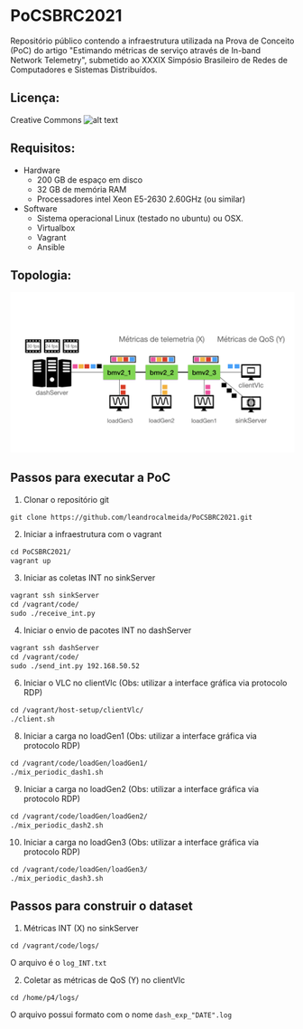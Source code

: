 # PoCSBRC2021

Repositório público contendo a infraestrutura utilizada na Prova de Conceito (PoC) do artigo "Estimando métricas de serviço através de In-band Network Telemetry", submetido ao XXXIX Simpósio Brasileiro de Redes de Computadores e Sistemas Distribuídos.

## Licença: 
Creative Commons ![alt text](https://upload.wikimedia.org/wikipedia/commons/thumb/9/99/Cc-by-nc_icon.svg/88px-Cc-by-nc_icon.svg.png)

## Requisitos: 
- Hardware
    - 200 GB de espaço em disco
    - 32 GB de memória RAM
    - Processadores intel Xeon E5-2630 2.60GHz (ou similar)
- Software
    - Sistema operacional Linux (testado no ubuntu) ou OSX.
    - Virtualbox
    - Vagrant
    - Ansible

## Topologia:
![alt text](https://raw.githubusercontent.com/leandrocalmeida/PoCSBRC2021/main/pictures/Cenario.jpeg)

## Passos para executar a PoC
1. Clonar o repositório git

``` 
git clone https://github.com/leandrocalmeida/PoCSBRC2021.git
```

2. Iniciar a infraestrutura com o vagrant
```
cd PoCSBRC2021/ 
vagrant up
```
3. Iniciar as coletas INT no sinkServer
```
vagrant ssh sinkServer
cd /vagrant/code/
sudo ./receive_int.py
```
4. Iniciar o envio de pacotes INT no dashServer
```
vagrant ssh dashServer
cd /vagrant/code/
sudo ./send_int.py 192.168.50.52
```
6. Iniciar o VLC no clientVlc (Obs: utilizar a interface gráfica via protocolo RDP)
```
cd /vagrant/host-setup/clientVlc/
./client.sh
```
8. Iniciar a carga no loadGen1 (Obs: utilizar a interface gráfica via protocolo RDP)
```
cd /vagrant/code/loadGen/loadGen1/
./mix_periodic_dash1.sh
```
9. Iniciar a carga no loadGen2 (Obs: utilizar a interface gráfica via protocolo RDP)
```
cd /vagrant/code/loadGen/loadGen2/
./mix_periodic_dash2.sh
```
10. Iniciar a carga no loadGen3 (Obs: utilizar a interface gráfica via protocolo RDP)
```
cd /vagrant/code/loadGen/loadGen3/
./mix_periodic_dash3.sh
```
## Passos para construir o dataset
1. Métricas INT (X) no sinkServer
```
cd /vagrant/code/logs/
```
O arquivo é o ```log_INT.txt```

2. Coletar as métricas de QoS (Y) no clientVlc
```
cd /home/p4/logs/
```
O arquivo possui formato com o nome ```dash_exp_"DATE".log```
